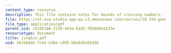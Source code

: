 ```yaml
---
content_type: resource
description: This file contains notes for bounds of crossing numbers.
file: https://ol-ocw-studio-app-qa.s3.amazonaws.com/courses/18-319-geometric-combinatorics-fall-2005/56cbbda57c42b36ec995b8a5d5a55d56_jingbin.pdf
file_type: application/pdf
parent_uid: c5195186-2139-4d3a-6192-f8266bba123e
resourcetype: Document
title: jingbin.pdf
uid: 56cbbda5-7c42-b36e-c995-b8a5d5a55d56
---
```

